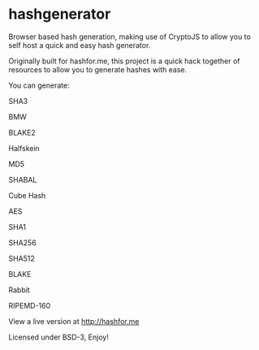 hashgenerator
=============

Browser based hash generation, making use of CryptoJS to allow you to self host a quick and easy hash generator.

Originally built for hashfor.me, this project is a quick hack together of resources to allow you to generate hashes with ease.</p>

You can generate:

SHA3

BMW

BLAKE2

Halfskein

MD5

SHABAL

Cube Hash

AES

SHA1

SHA256

SHA512

BLAKE

Rabbit

RIPEMD-160

View a live version at http://hashfor.me

Licensed under BSD-3, Enjoy!
